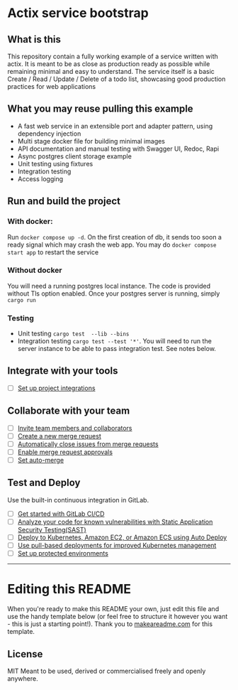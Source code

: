 # Actix service bootstrap


## What is this

This repository contain a fully working example of a service written with actix. It is meant to be as close as production ready as possible while remaining minimal and easy to understand.
The service itself is a basic Create / Read / Update / Delete of a todo list, showcasing good production practices for web applications

## What you may reuse pulling this example

- A fast web service in an extensible port and adapter pattern, using dependency injection
- Multi stage docker file for building minimal images
- API documentation and manual testing with Swagger UI, Redoc, Rapi
- Async postgres client storage example
- Unit testing using fixtures
- Integration testing
- Access logging

## Run and build the project

### With docker:

Run `docker compose up -d`. On the first creation of db, it sends too soon a ready signal which may crash the web app. You may do `docker compose start app` to restart the service

### Without docker

You will need a running postgres local instance. The code is provided without Tls option enabled. Once your postgres server is running, simply `cargo run` 

### Testing

- Unit testing  `cargo test  --lib --bins`
- Integration testing `cargo test --test '*'`. You will need to run the server instance to be able to pass integration test. See notes below.

## Integrate with your tools

- [ ] [Set up project integrations](https://gitlab.com/arthur-hav/new-backend-examples/-/settings/integrations)

## Collaborate with your team

- [ ] [Invite team members and collaborators](https://docs.gitlab.com/ee/user/project/members/)
- [ ] [Create a new merge request](https://docs.gitlab.com/ee/user/project/merge_requests/creating_merge_requests.html)
- [ ] [Automatically close issues from merge requests](https://docs.gitlab.com/ee/user/project/issues/managing_issues.html#closing-issues-automatically)
- [ ] [Enable merge request approvals](https://docs.gitlab.com/ee/user/project/merge_requests/approvals/)
- [ ] [Set auto-merge](https://docs.gitlab.com/ee/user/project/merge_requests/merge_when_pipeline_succeeds.html)

## Test and Deploy

Use the built-in continuous integration in GitLab.

- [ ] [Get started with GitLab CI/CD](https://docs.gitlab.com/ee/ci/quick_start/index.html)
- [ ] [Analyze your code for known vulnerabilities with Static Application Security Testing(SAST)](https://docs.gitlab.com/ee/user/application_security/sast/)
- [ ] [Deploy to Kubernetes, Amazon EC2, or Amazon ECS using Auto Deploy](https://docs.gitlab.com/ee/topics/autodevops/requirements.html)
- [ ] [Use pull-based deployments for improved Kubernetes management](https://docs.gitlab.com/ee/user/clusters/agent/)
- [ ] [Set up protected environments](https://docs.gitlab.com/ee/ci/environments/protected_environments.html)

***

# Editing this README

When you're ready to make this README your own, just edit this file and use the handy template below (or feel free to structure it however you want - this is just a starting point!). Thank you to [makeareadme.com](https://www.makeareadme.com/) for this template.

## License
MIT
Meant to be used, derived or commercialised freely and openly anywhere.